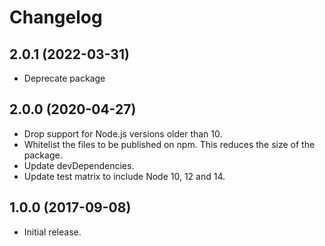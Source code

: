 # Changelog

## 2.0.1 (2022-03-31)

* Deprecate package

## 2.0.0 (2020-04-27)

* Drop support for Node.js versions older than 10.
* Whitelist the files to be published on npm. This reduces the size of the package.
* Update devDependencies.
* Update test matrix to include Node 10, 12 and 14.

## 1.0.0 (2017-09-08)

* Initial release.
